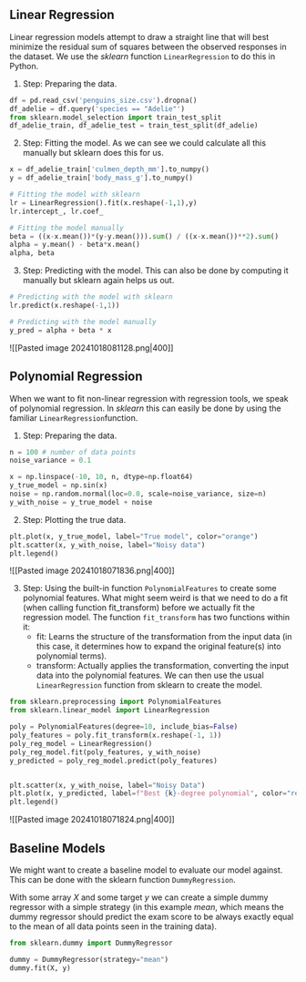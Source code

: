 ## Linear Regression
Linear regression models attempt to draw a straight line that will best minimize the residual sum of squares between the observed responses in the dataset. We use the *sklearn* function `LinearRegression` to do this in Python.

1. Step: Preparing the data.

``` python
df = pd.read_csv('penguins_size.csv').dropna()
df_adelie = df.query('species == "Adelie"')
from sklearn.model_selection import train_test_split
df_adelie_train, df_adelie_test = train_test_split(df_adelie)
```

2. Step: Fitting the model. As we can see we could calculate all this manually but sklearn does this for us.

```Python
x = df_adelie_train['culmen_depth_mm'].to_numpy()
y = df_adelie_train['body_mass_g'].to_numpy()

# Fitting the model with sklearn
lr = LinearRegression().fit(x.reshape(-1,1),y)
lr.intercept_, lr.coef_

# Fitting the model manually
beta = ((x-x.mean())*(y-y.mean())).sum() / ((x-x.mean())**2).sum()
alpha = y.mean() - beta*x.mean()
alpha, beta
```

3. Step: Predicting with the model. This can also be done by computing it manually but sklearn again helps us out.

``` Python
# Predicting with the model with sklearn
lr.predict(x.reshape(-1,1))

# Predicting with the model manually
y_pred = alpha + beta * x
```

![[Pasted image 20241018081128.png|400]]
## Polynomial Regression
When we want to fit non-linear regression with regression tools, we speak of polynomial regression. In *sklearn* this can easily be done by using the familiar `LinearRegression`function.

1. Step: Preparing the data.

``` Python
n = 100 # number of data points
noise_variance = 0.1

x = np.linspace(-10, 10, n, dtype=np.float64)
y_true_model = np.sin(x)
noise = np.random.normal(loc=0.0, scale=noise_variance, size=n)
y_with_noise = y_true_model + noise
```

2. Step: Plotting the true data.

``` Python
plt.plot(x, y_true_model, label="True model", color="orange")
plt.scatter(x, y_with_noise, label="Noisy data")
plt.legend()
```

![[Pasted image 20241018071836.png|400]]

3. Step: Using the built-in function `PolynomialFeatures` to create some polynomial features. What might seem weird is that we need to do a fit (when calling function fit_transform) before we actually fit the regression model. The function `fit_transform` has two functions within it: 
	- fit: Learns the structure of the transformation from the input data (in this case, it determines how to expand the original feature(s) into polynomial terms).
	- transform: Actually applies the transformation, converting the input data into the polynomial features. 
	We can then use the usual `LinearRegression` function from sklearn to create the model.

``` Python
from sklearn.preprocessing import PolynomialFeatures
from sklearn.linear_model import LinearRegression

poly = PolynomialFeatures(degree=10, include_bias=False)
poly_features = poly.fit_transform(x.reshape(-1, 1))
poly_reg_model = LinearRegression()
poly_reg_model.fit(poly_features, y_with_noise)
y_predicted = poly_reg_model.predict(poly_features)


plt.scatter(x, y_with_noise, label="Noisy Data")
plt.plot(x, y_predicted, label=f"Best {k}-degree polynomial", color="red")
plt.legend()

```

![[Pasted image 20241018071824.png|400]]
## Baseline Models
We might want to create a baseline model to evaluate our model against. This can be done with the sklearn function `DummyRegression`.

With some array *X* and some target *y* we can create a simple dummy regressor with a simple strategy (in this example *mean*, which means the dummy regressor should predict the exam score to be always exactly equal to the mean of all data points seen in the training data). 

``` Python
from sklearn.dummy import DummyRegressor

dummy = DummyRegressor(strategy="mean")
dummy.fit(X, y)
```
